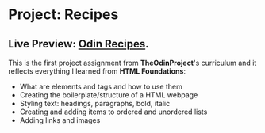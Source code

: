# Project: Recipes

## Live Preview: [Odin Recipes](https://porobidev.github.io/odin-recipes/).

This is the first project assignment from **TheOdinProject**'s curriculum and it reflects everything I learned from **HTML Foundations**:

* What are elements and tags and how to use them
* Creating the boilerplate/structure of a HTML webpage
* Styling text: headings, paragraphs, bold, italic
* Creating and adding items to ordered and unordered lists
* Adding links and images
